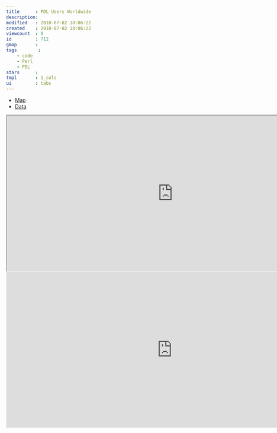 ```yaml
---
title      : PDL Users Worldwide
description: 
modified   : 2010-07-02 18:06:22
created    : 2010-07-02 18:06:22
viewcount  : 0
id         : 712
gmap       : 
tags        :
    - code
    - Perl
    - PDL
stars      : 
tmpl       : 1_cols
ui         : tabs
---
```



<div id="tabs">
	<ul>
		<li><a href="#tab1">Map</a></li>
		<li><a href="#tab2">Data</a></li>
	</ul>
	<div id="tab1">
		<iframe width="895px" height="420px" scrolling="no" src="https://www.google.com/fusiontables/embedviz?viz=MAP&q=select+col2+from+3138571+&h=false&lat=25.165173368663954&lng=30.05859375&z=2&t=1&l=col2"></iframe>
	</div>
	<div id="tab2">
		<iframe width="895px" height="420px" frameborder="0" src="https://docs.google.com/spreadsheet/ccc?key=0Am3SSF48QCE9dERjcko2YWNrSzJVLUZLd1QyaldsYXc&single=true&gid=0&output=html&widget=true"></iframe>
	</div>
</div>
